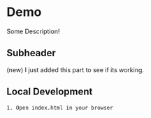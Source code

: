 # Demo

Some Description!

## Subheader

(new) I just added this part to see if its working.

## Local Development    

    1. Open index.html in your browser